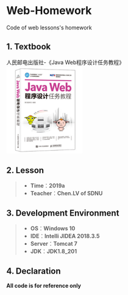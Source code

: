 # Web-Homework
Code of web lessons's homework

## 1. Textbook
人民邮电出版社-《Java Web程序设计任务教程》
<img src="https://raw.githubusercontent.com/RuYunW/Web-Homework/master/《Web》.jpg" width="200"  alt="人民邮电出版社-《Java Web程序设计任务教程》"/>

## 2. Lesson
> * **Time**：**2019a**
> * **Teacher**：**Chen.LV of SDNU**

## 3. Development Environment
> * **OS**：**Windows 10**
> * **IDE**：**Intelli JIDEA 2018.3.5**
> * **Server**：**Tomcat 7**
> * **JDK**：**JDK1.8_201**

## 4. Declaration
**All code is for reference only**
